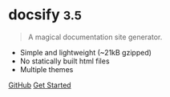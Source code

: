 # docsify <small>3.5</small>

> A magical documentation site generator.

- Simple and lightweight (~21kB gzipped)
- No statically built html files
- Multiple themes

[GitHub](https://github.com/docsifyjs/docsify/)
[Get Started](#docsify)